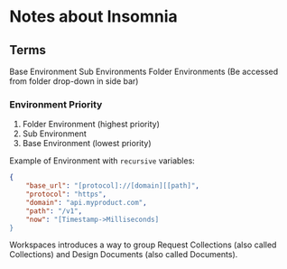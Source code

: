 # Notes about Insomnia

## Terms

Base Environment
Sub Environments
Folder Environments (Be accessed from folder drop-down in side bar)

### Environment Priority

1. Folder Environment (highest priority)
2. Sub Environment
3. Base Environment (lowest priority)

Example of Environment with `recursive` variables:

```JSON
{
    "base_url": "[protocol]://[domain][[path]",
    "protocol": "https",
    "domain": "api.myproduct.com",
    "path": "/v1",
    "now": "[Timestamp->Milliseconds]
}
```

Workspaces introduces a way to group Request Collections (also called Collections) and Design Documents (also called Documents).
